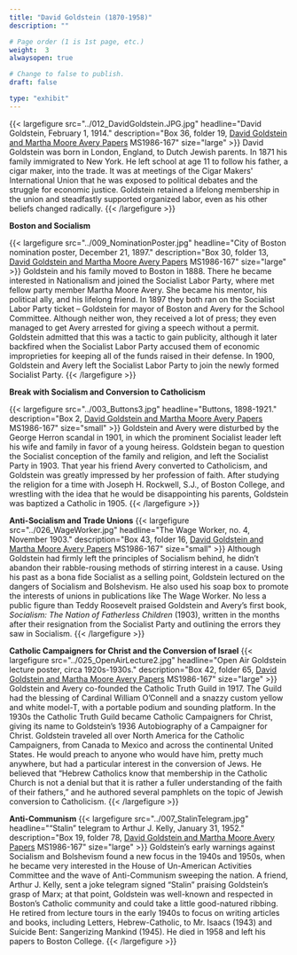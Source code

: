 ```yaml
---
title: "David Goldstein (1870-1958)"
description: ""

# Page order (1 is 1st page, etc.)
weight:  3
alwaysopen: true

# Change to false to publish.
draft: false

type: "exhibit"
---
```


{{< largefigure src="../012_DavidGoldstein.JPG.jpg" headline="David Goldstein, February 1, 1914." description="Box 36, folder 19, [David Goldstein and Martha Moore Avery Papers](https://bc-primo.hosted.exlibrisgroup.com/primo-explore/fulldisplay?docid=ALMA-BC21387017070001021&context=L&vid=bclib_new&search_scope=bcl&tab=bcl_only&lang=en_US) MS1986-167" size="large" >}}
David Goldstein was born in London, England, to Dutch Jewish parents. In 1871 his family immigrated to New York. He left school at age 11 to follow his father, a cigar maker, into the trade. It was at meetings of the Cigar Makers' International Union that he was exposed to political debates and the struggle for economic justice. Goldstein retained a lifelong membership in the union and steadfastly supported organized labor, even as his other beliefs changed radically.
{{< /largefigure >}}

**Boston and Socialism**

{{< largefigure src="../009_NominationPoster.jpg" headline="City of Boston nomination poster, December 21, 1897."  description="Box 30, folder 13, [David Goldstein and Martha Moore Avery Papers](https://bc-primo.hosted.exlibrisgroup.com/primo-explore/fulldisplay?docid=ALMA-BC21387017070001021&context=L&vid=bclib_new&search_scope=bcl&tab=bcl_only&lang=en_US) MS1986-167" size="large" >}}
Goldstein and his family moved to Boston in 1888. There he became interested in Nationalism and joined the Socialist Labor Party, where met fellow party member Martha Moore Avery. She became his mentor, his political ally, and his lifelong friend. In 1897 they both ran on the Socialist Labor Party ticket – Goldstein for mayor of Boston and Avery for the School Committee. Although neither won, they received a lot of press; they even managed to get Avery arrested for giving a speech without a permit. Goldstein admitted that this was a tactic to gain publicity, although it later backfired when the Socialist Labor Party accused them of economic improprieties for keeping all of the funds raised in their defense. In 1900, Goldstein and Avery left the Socialist Labor Party to join the newly formed Socialist Party.
{{< /largefigure >}}

**Break with Socialism and Conversion to Catholicism**

{{< largefigure src="../003_Buttons3.jpg" headline="Buttons, 1898-1921." description="Box 2, [David Goldstein and Martha Moore Avery Papers](https://bc-primo.hosted.exlibrisgroup.com/primo-explore/fulldisplay?docid=ALMA-BC21387017070001021&context=L&vid=bclib_new&search_scope=bcl&tab=bcl_only&lang=en_US) MS1986-167" size="small" >}}
Goldstein and Avery were disturbed by the George Herron scandal in 1901, in which the prominent Socialist leader left his wife and family in favor of a young heiress. Goldstein began to question the Socialist conception of the family and religion, and left the Socialist Party in 1903. That year his friend Avery converted to Catholicism, and Goldstein was greatly impressed by her profession of faith. After studying the religion for a time with Joseph H. Rockwell, S.J., of Boston College, and wrestling with the idea that he would be disappointing his parents, Goldstein was baptized a Catholic in 1905.
{{< /largefigure >}}

**Anti-Socialism and Trade Unions**
{{< largefigure src="../026_WageWorker.jpg" headline="The Wage Worker, no. 4, November 1903." description="Box 43, folder 16, [David Goldstein and Martha Moore Avery Papers]((https://bc-primo.hosted.exlibrisgroup.com/primo-explore/fulldisplay?docid=ALMA-BC21387017070001021&context=L&vid=bclib_new&search_scope=bcl&tab=bcl_only&lang=en_US)) MS1986-167" size="small" >}}
Although Goldstein had firmly left the principles of Socialism behind, he didn’t abandon their rabble-rousing methods of stirring interest in a cause. Using his past as a bona fide Socialist as a selling point, Goldstein lectured on the dangers of Socialism and Bolshevism. He also used his soap box to promote the interests of unions in publications like The Wage Worker. No less a public figure than Teddy Roosevelt praised Goldstein and Avery’s first book, *Socialism: The Nation of Fatherless Children* (1903), written in the months after their resignation from the Socialist Party and outlining the errors they saw in Socialism.
{{< /largefigure >}}


**Catholic Campaigners for Christ and the Conversion of Israel**
{{< largefigure src="../025_OpenAirLecture2.jpg" headline="Open Air Goldstein lecture poster, circa 1920s-1930s." description="Box 42, folder 65, [David Goldstein and Martha Moore Avery Papers](https://bc-primo.hosted.exlibrisgroup.com/primo-explore/fulldisplay?docid=ALMA-BC21387017070001021&context=L&vid=bclib_new&search_scope=bcl&tab=bcl_only&lang=en_US) MS1986-167" size="large" >}}
Goldstein and Avery co-founded the Catholic Truth Guild in 1917. The Guild had the blessing of Cardinal William O’Connell and a snazzy custom yellow and white model-T, with a portable podium and sounding platform. In the 1930s the Catholic Truth Guild became Catholic Campaigners for Christ, giving its name to Goldstein’s 1936 Autobiography of a Campaigner for Christ. Goldstein traveled all over North America for the Catholic Campaigners, from Canada to Mexico and across the continental United States. He would preach to anyone who would have him, pretty much anywhere, but had a particular interest in the conversion of Jews. He believed that “Hebrew Catholics know that membership in the Catholic Church is not a denial but that it is rather a fuller understanding of the faith of their fathers,” and he authored several pamphlets on the topic of Jewish conversion to Catholicism.
{{< /largefigure >}}

**Anti-Communism**
{{< largefigure src="../007_StalinTelegram.jpg" headline="“Stalin” telegram to Arthur J. Kelly, January 31, 1952." description="Box 19, folder 78, [David Goldstein and Martha Moore Avery Papers](https://bc-primo.hosted.exlibrisgroup.com/primo-explore/fulldisplay?docid=ALMA-BC21387017070001021&context=L&vid=bclib_new&search_scope=bcl&tab=bcl_only&lang=en_US) MS1986-167" size="large" >}}
Goldstein’s early warnings against Socialism and Bolshevism found a new focus in the 1940s and 1950s, when he became very interested in the House of Un-American Activities Committee and the wave of Anti-Communism sweeping the nation. A friend, Arthur J. Kelly, sent a joke telegram signed “Stalin” praising Goldstein’s grasp of Marx; at that point, Goldstein was well-known and respected in Boston’s Catholic community and could take a little good-natured ribbing. He retired from lecture tours in the early 1940s to focus on writing articles and books, including Letters, Hebrew-Catholic, to Mr. Isaacs (1943) and Suicide Bent: Sangerizing Mankind (1945). He died in 1958 and left his papers to Boston College.
{{< /largefigure >}}
